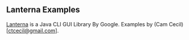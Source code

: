Lanterna Examples
-----------------

[Lanterna](https://code.google.com/p/lanterna/) is a Java CLI GUI Library By Google.
Examples by (Cam Cecil)[ctcecil@gmail.com].